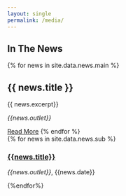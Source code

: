 ```yaml
---
layout: single
permalink: /media/
---
```

<section class="blog-cat mt-5 pb-5">
	<div class="container mb-5">
		<div class="text-center container-less resources-feed-heading">
			<h1 class="in-news h3 text-red font-italic">In The News</h1>
      {% for news in site.data.news.main %}
			<h2 class="news-feed-heading h1 lead">{{ news.title }}</h2>
			<p class="news-heading-intro h4 font-italic pt-3 font-weight-normal">{{ news.excerpt}}</p>
      <p class="news-heading-intro text-pink"><em>{{news.outlet}}</em></p>
			<a class="btn btn-primary text-white mt-3" href="{{news.url}}" target="_blank">Read More</a>
        {% endfor %}
		</div>
	</div>
  {% for news in site.data.news.sub %}
	<div class="fullbar-item w-100 cursor-pointer" onclick="location.href='#'">
		<div class="container">
			<div class="row py-3 py-md-5 align-items-center border-top">
				<div class="col-md-10">
					<h3 class="feed-item-heading m-0 font-weight-800">
						<a class="text-black" href="{{news.url}}" target="_blank">{{news.title}}</a>
					</h3>
				</div>
				<div class="col-md-2">
					<p class="m-0 text-pink text-uppercase"><em>{{news.outlet}}</em>, {{news.date}}</p>
				</div>
			</div>
		</div>
	</div>
  {%endfor%}
</section>
